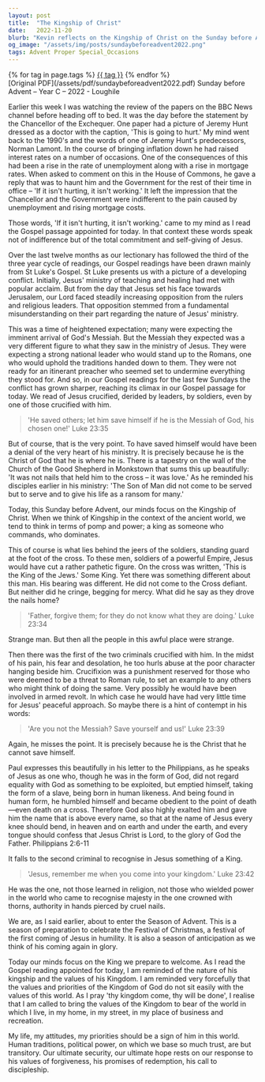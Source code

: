 ```yaml
---
layout: post
title:  "The Kingship of Christ"
date:   2022-11-20
blurb: "Kevin reflects on the Kingship of Christ on the Sunday before Advent, contrasting worldly expectations of power with the humility and self-giving love of Jesus. He draws from the Gospel and the example of Jesus' crucifixion to illustrate the nature of true kingship. The sermon calls us to embody the values of Christ's kingdom in our daily lives, embracing forgiveness, redemption, and discipleship."
og_image: "/assets/img/posts/sundaybeforeadvent2022.png"
tags: Advent Proper Special_Occasions
---    
```

<div class="tag-pills">
    {% for tag in page.tags %}
    <a href="{{ site.baseurl }}/tag/{{ tag | slugify }}" class="tag-pill">{{ tag }}</a>
    {% endfor %}
</div>
[Original PDF](/assets/pdf/sundaybeforeadvent2022.pdf)
Sunday before Advent – Year C – 2022 - Loughile

Earlier this week I was watching the review of the papers on the BBC News channel before heading off to bed. It was the day before the statement by the Chancellor of the Exchequer. One paper had a picture of Jeremy Hunt dressed as a doctor with the caption, 'This is going to hurt.' My mind went back to the 1990's and the words of one of Jeremy Hunt's predecessors, Norman Lamont. In the course of bringing inflation down he had raised interest rates on a number of occasions. One of the consequences of this had been a rise in the rate of unemployment along with a rise in mortgage rates. When asked to comment on this in the House of Commons, he gave a reply that was to haunt him and the Government for the rest of their time in office – 'If it isn't hurting, it isn't working.' It left the impression that the Chancellor and the Government were indifferent to the pain caused by unemployment and rising mortgage costs.

Those words, 'If it isn't hurting, it isn't working.' came to my mind as I read the Gospel passage appointed for today. In that context these words speak not of indifference but of the total commitment and self-giving of Jesus.

Over the last twelve months as our lectionary has followed the third of the three year cycle of readings, our Gospel readings have been drawn mainly from St Luke's Gospel. St Luke presents us with a picture of a developing conflict. Initially, Jesus' ministry of teaching and healing had met with popular acclaim. But from the day that Jesus set his face towards Jerusalem, our Lord faced steadily increasing opposition from the rulers and religious leaders. That opposition stemmed from a fundamental misunderstanding on their part regarding the nature of Jesus' ministry.

This was a time of heightened expectation; many were expecting the imminent arrival of God's Messiah. But the Messiah they expected was a very different figure to what they saw in the ministry of Jesus. They were expecting a strong national leader who would stand up to the Romans, one who would uphold the traditions handed down to them. They were not ready for an itinerant preacher who seemed set to undermine everything they stood for. And so, in our Gospel readings for the last few Sundays the conflict has grown sharper, reaching its climax in our Gospel passage for today. We read of Jesus crucified, derided by leaders, by soldiers, even by one of those crucified with him.

> 'He saved others; let him save himself if he is the Messiah of God, his chosen one!' Luke 23:35

But of course, that is the very point. To have saved himself would have been a denial of the very heart of his ministry. It is precisely because he is the Christ of God that he is where he is. There is a tapestry on the wall of the Church of the Good Shepherd in Monkstown that sums this up beautifully: 'It was not nails that held him to the cross – it was love.' As he reminded his disciples earlier in his ministry: 'The Son of Man did not come to be served but to serve and to give his life as a ransom for many.'

Today, this Sunday before Advent, our minds focus on the Kingship of Christ. When we think of Kingship in the context of the ancient world, we tend to think in terms of pomp and power; a king as someone who commands, who dominates.

This of course is what lies behind the jeers of the soldiers, standing guard at the foot of the cross. To these men, soldiers of a powerful Empire, Jesus would have cut a rather pathetic figure. On the cross was written, 'This is the King of the Jews.' Some King. Yet there was something different about this man. His bearing was different. He did not come to the Cross defiant. But neither did he cringe, begging for mercy. What did he say as they drove the nails home?

> 'Father, forgive them; for they do not know what they are doing.' Luke 23:34

Strange man. But then all the people in this awful place were strange.

Then there was the first of the two criminals crucified with him. In the midst of his pain, his fear and desolation, he too hurls abuse at the poor character hanging beside him. Crucifixion was a punishment reserved for those who were deemed to be a threat to Roman rule, to set an example to any others who might think of doing the same. Very possibly he would have been involved in armed revolt. In which case he would have had very little time for Jesus' peaceful approach. So maybe there is a hint of contempt in his words:

> 'Are you not the Messiah? Save yourself and us!' Luke 23:39

Again, he misses the point. It is precisely because he is the Christ that he cannot save himself.

Paul expresses this beautifully in his letter to the Philippians, as he speaks of Jesus as one who, though he was in the form of God, did not regard equality with God as something to be exploited, but emptied himself, taking the form of a slave, being born in human likeness. And being found in human form, he humbled himself and became obedient to the point of death—even death on a cross. Therefore God also highly exalted him and gave him the name that is above every name, so that at the name of Jesus every knee should bend, in heaven and on earth and under the earth, and every tongue should confess that Jesus Christ is Lord, to the glory of God the Father. Philippians 2:6-11

It falls to the second criminal to recognise in Jesus something of a King.

> 'Jesus, remember me when you come into your kingdom.' Luke 23:42

He was the one, not those learned in religion, not those who wielded power in the world who came to recognise majesty in the one crowned with thorns, authority in hands pierced by cruel nails.

We are, as I said earlier, about to enter the Season of Advent. This is a season of preparation to celebrate the Festival of Christmas, a festival of the first coming of Jesus in humility. It is also a season of anticipation as we think of his coming again in glory.

Today our minds focus on the King we prepare to welcome. As I read the Gospel reading appointed for today, I am reminded of the nature of his kingship and the values of his Kingdom. I am reminded very forcefully that the values and priorities of the Kingdom of God do not sit easily with the values of this world. As I pray 'thy kingdom come, thy will be done', I realise that I am called to bring the values of the Kingdom to bear of the world in which I live, in my home, in my street, in my place of business and recreation.

My life, my attitudes, my priorities should be a sign of him in this world. Human traditions, political power, on which we base so much trust, are but transitory. Our ultimate security, our ultimate hope rests on our response to his values of forgiveness, his promises of redemption, his call to discipleship.
